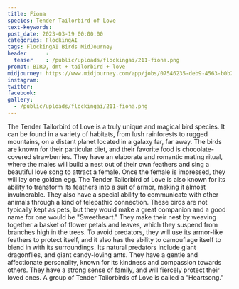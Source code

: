 ```yaml
---
title: Fiona
species: Tender Tailorbird of Love
text-keywords: 
post_date: 2023-03-19 00:00:00
categories: FlockingAI
tags: FlockingAI Birds MidJourney 
header      :
  teaser    : /public/uploads/flockingai/211-fiona.png
prompt: BIRD, dmt + tailorbird + love
midjourney: https://www.midjourney.com/app/jobs/07546235-deb9-4563-b0b2-7bf52e762227
instagram: 
twitter: 
facebook: 
gallery: 
  - /public/uploads/flockingai/211-fiona.png
---
```


The Tender Tailorbird of Love is a truly unique and magical bird species. It can be found in a variety of habitats, from lush rainforests to rugged mountains, on a distant planet located in a galaxy far, far away. The birds are known for their particular diet, and their favorite food is chocolate-covered strawberries. They have an elaborate and romantic mating ritual, where the males will build a nest out of their own feathers and sing a beautiful love song to attract a female. Once the female is impressed, they will lay one golden egg. The Tender Tailorbird of Love is also known for its ability to transform its feathers into a suit of armor, making it almost invulnerable. They also have a special ability to communicate with other animals through a kind of telepathic connection. These birds are not typically kept as pets, but they would make a great companion and a good name for one would be "Sweetheart." They make their nest by weaving together a basket of flower petals and leaves, which they suspend from branches high in the trees. To avoid predators, they will use its armor-like feathers to protect itself, and it also has the ability to camouflage itself to blend in with its surroundings. Its natural predators include giant dragonflies, and giant candy-loving ants. They have a gentle and affectionate personality, known for its kindness and compassion towards others. They have a strong sense of family, and will fiercely protect their loved ones. A group of Tender Tailorbirds of Love is called a "Heartsong."
